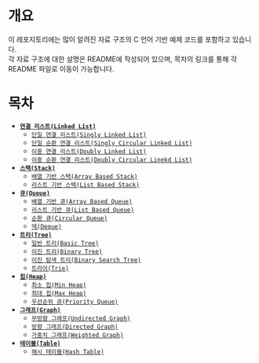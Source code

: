 # 개요
이 레포지토리에는 많이 알려진 자료 구조의 C 언어 기반 예제 코드를 포함하고 있습니다.<br/>
각 자료 구조에 대한 설명은 README에 작성되어 있으며, 목차의 링크를 통해 각 README 파일로 이동이 가능합니다.

# 목차
+ [**`연결 리스트(Linked List)`**](https://github.com/Arma75/singly-linked-list/blob/main/src/linked-list/README.md#%EC%97%B0%EA%B2%B0-%EB%A6%AC%EC%8A%A4%ED%8A%B8linked-list)
   	- [`단일 연결 리스트(Singly Linked List)`](https://github.com/Arma75/singly-linked-list/blob/main/src/linked-list/README.md#%EB%8B%A8%EC%9D%BC-%EC%97%B0%EA%B2%B0-%EB%A6%AC%EC%8A%A4%ED%8A%B8singly-linked-list)
	- [`단일 순환 연결 리스트(Singly Circular Linked List)`](https://github.com/Arma75/singly-linked-list/blob/main/src/linked-list/README.md#%EB%8B%A8%EC%9D%BC-%EC%88%9C%ED%99%98-%EC%97%B0%EA%B2%B0-%EB%A6%AC%EC%8A%A4%ED%8A%B8singly-circular-linked-list)
   	- [`이중 연결 리스트(Doubly Linked List)`](https://github.com/Arma75/singly-linked-list/blob/main/src/linked-list/README.md#%EB%8B%A8%EC%9D%BC-%EC%88%9C%ED%99%98-%EC%97%B0%EA%B2%B0-%EB%A6%AC%EC%8A%A4%ED%8A%B8singly-circular-linked-list)
  	- [`이중 순환 연결 리스트(Doubly Circular Linekd List)`](https://github.com/Arma75/singly-linked-list/blob/main/src/linked-list/README.md#%EC%9D%B4%EC%A4%91-%EC%88%9C%ED%99%98-%EC%97%B0%EA%B2%B0-%EB%A6%AC%EC%8A%A4%ED%8A%B8doubly-circular-linked-list)
+ [**`스택(Stack)`**](https://github.com/Arma75/singly-linked-list/blob/main/src/stack/README.md#%EC%8A%A4%ED%83%9Dstack)
   	- [`배열 기반 스택(Array Based Stack)`](https://github.com/Arma75/singly-linked-list/blob/main/src/stack/README.md#%EB%B0%B0%EC%97%B4-%EA%B8%B0%EB%B0%98-%EC%8A%A4%ED%83%9Darray-based-stack)
   	- [`리스트 기반 스택(List Based Stack)`](https://github.com/Arma75/singly-linked-list/blob/main/src/linked-list/README.md#%EC%9D%B4%EC%A4%91-%EC%88%9C%ED%99%98-%EC%97%B0%EA%B2%B0-%EB%A6%AC%EC%8A%A4%ED%8A%B8doubly-circular-linked-list)
+ [**`큐(Queue)`**]()
   	- [`배열 기반 큐(Array Based Queue)`](#배열-기반-큐array-based-queue)
   	- [`리스트 기반 큐(List Based Queue)`](#리스트-기반-큐list-based-queue)
   	- [`순환 큐(Circular Queue)`](#순환-큐circular-queue)
   	- [`덱(Deque)`](#덱deque)
+ [**`트리(Tree)`**](#트리tree)
   	- [`일반 트리(Basic Tree)`](#일반-트리basic-tree)
   	- [`이진 트리(Binary Tree)`](#이진-트리binary-tree)
   	- [`이진 탐색 트리(Binary Search Tree)`](#이진-탐색-트리binary-search-tree)
   	- [`트라이(Trie)`](#트라이trie)
+ [**`힙(Heap)`**](#힙heap)
   	- [`최소 힙(Min Heap)`](#최소-힙min-heap)
   	- [`최대 힙(Max Heap)`](#최대-힙max-heap)
   	- [`우선순위 큐(Priority Queue)`](#우선순위-큐priority-queue)
+ [**`그래프(Graph)`**](#그래프graph)
	- [`무방향 그래프(Undirected Graph)`](#무방향-그래프undirected-graph)
 	- [`방향 그래프(Directed Graph)`](#방향-그래프directed-graph)
  	- [`가중치 그래프(Weighted Graph)`](#가중치-그래프weighted-graph)
+ [**`테이블(Table)`**](#테이블table)
    - [`해시 테이블(Hash Table)`](#해시-테이블hash-table)
